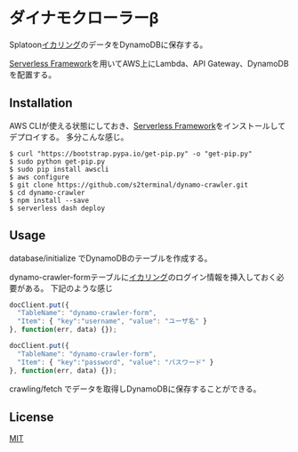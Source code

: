 # ダイナモクローラーβ

Splatoon[イカリング](https://splatoon.nintendo.net/)のデータをDynamoDBに保存する。

[Serverless Framework](https://github.com/serverless/serverless)を用いてAWS上にLambda、API Gateway、DynamoDBを配置する。

## Installation

AWS CLIが使える状態にしておき、[Serverless Framework](https://github.com/serverless/serverless)をインストールしてデプロイする。
多分こんな感じ。

```
$ curl "https://bootstrap.pypa.io/get-pip.py" -o "get-pip.py"
$ sudo python get-pip.py
$ sudo pip install awscli
$ aws configure
$ git clone https://github.com/s2terminal/dynamo-crawler.git
$ cd dynamo-crawler
$ npm install --save
$ serverless dash deploy
```

## Usage

database/initialize でDynamoDBのテーブルを作成する。

dynamo-crawler-formテーブルに[イカリング](https://splatoon.nintendo.net/)のログイン情報を挿入しておく必要がある。
下記のような感じ

```javascript
docClient.put({
  "TableName": "dynamo-crawler-form",
  "Item": { "key":"username", "value": "ユーザ名" }
}, function(err, data) {});

docClient.put({
  "TableName": "dynamo-crawler-form",
  "Item": { "key":"password", "value": "パスワード" }
}, function(err, data) {});
```

crawling/fetch でデータを取得しDynamoDBに保存することができる。

## License

[MIT](https://opensource.org/licenses/MIT)
